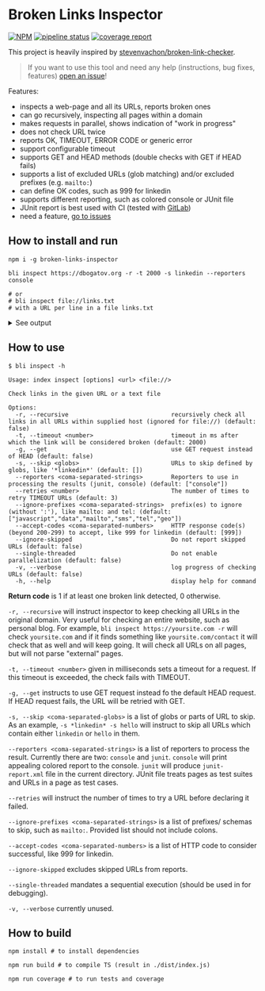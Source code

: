 # Broken Links Inspector

[![NPM](https://img.shields.io/badge/NPM-latest-blue)](https://www.npmjs.com/package/broken-links-inspector) [![pipeline status](https://git.dbogatov.org/dbogatov/broken-links-inspector/badges/master/pipeline.svg)](https://git.dbogatov.org/dbogatov/broken-links-inspector/-/commits/master) [![coverage report](https://git.dbogatov.org/dbogatov/broken-links-inspector/badges/master/coverage.svg)](https://git.dbogatov.org/dbogatov/broken-links-inspector/-/commits/master)

This project is heavily inspired by [stevenvachon/broken-link-checker](https://github.com/stevenvachon/broken-link-checker).

> If you want to use this tool and need any help (instructions, bug fixes, features) [open an issue](https://github.com/dbogatov/broken-links-inspector/issues)!

Features:
- inspects a web-page and all its URLs, reports broken ones
- can go recursively, inspecting all pages within a domain
- makes requests in parallel, shows indication of "work in progress"
- does not check URL twice
- reports OK, TIMEOUT, ERROR CODE or generic error
- support configurable timeout
- supports GET and HEAD methods (double checks with GET if HEAD fails)
- supports a list of excluded URLs (glob matching) and/or excluded prefixes (e.g. `mailto:`)
- can define OK codes, such as 999 for linkedin
- supports different reporting, such as colored console or JUnit file
- JUnit report is best used with CI (tested with [GitLab](https://docs.gitlab.com/ee/ci/junit_test_reports.html))
- need a feature, [go to issues](https://github.com/dbogatov/broken-links-inspector/issues)

## How to install and run

```
npm i -g broken-links-inspector

bli inspect https://dbogatov.org -r -t 2000 -s linkedin --reporters console

# or
# bli inspect file://links.txt
# with a URL per line in a file links.txt
```


<details>
	<summary>See output</summary>

```
................................................................................
................................................................................
........................
original request
	OK      : https://dbogatov.org/
	OK: 1, skipped: 0, broken: 0
https://dbogatov.org/
	OK      : https://scholar.google.com/citations?user=Mq8ButkAAAAJ
	OK      : https://d3g9eenuvjhozt.cloudfront.net/assets/docs/resume.pdf
	OK      : https://d3g9eenuvjhozt.cloudfront.net/assets/docs/cv.pdf
	OK      : https://twitter.com/Dima4ka007
	OK      : https://d3g9eenuvjhozt.cloudfront.net/assets/vendor/css/merged.css
	OK      : https://d3g9eenuvjhozt.cloudfront.net/assets/vendor/js/merged.js
	OK      : https://d3g9eenuvjhozt.cloudfront.net/assets/img/dmytro-bogatov.jpg
	OK      : https://dbogatov.org/contact
	OK      : https://dbogatov.org/research
	OK      : https://d3g9eenuvjhozt.cloudfront.net/assets/favicon.ico
	OK      : https://dbogatov.org/publications
	OK      : https://www.googletagmanager.com/gtag/js?id=UA-65293382-4
	OK      : https://stackpath.bootstrapcdn.com/font-awesome/4.7.0/css/font-awesome.min.css
	OK      : https://git.dbogatov.org/dbogatov/research-website/commit/39ecd1a9
	OK      : https://dbogatov.org/projects
	OK      : https://www.facebook.com/dkbogatov
	OK      : https://dbogatov.org/education
	OK      : https://github.com/dbogatov
	OK: 18, skipped: 3, broken: 0
https://dbogatov.org/education
	OK      : https://d3g9eenuvjhozt.cloudfront.net/assets/config/grades.yml
	OK: 1, skipped: 21, broken: 0
https://dbogatov.org/projects
	OK      : https://d3g9eenuvjhozt.cloudfront.net/assets/img/projects/mandelbrot.png
	OK      : https://d3g9eenuvjhozt.cloudfront.net/assets/img/projects/matters-proj.png
	OK      : https://d3g9eenuvjhozt.cloudfront.net/assets/img/projects/shevastream.png
	OK      : https://github.com/WPIMHTC
	OK      : https://d3g9eenuvjhozt.cloudfront.net/assets/img/projects/status-site.png
	OK      : https://d3g9eenuvjhozt.cloudfront.net/assets/img/projects/bu-logo.png
	OK      : https://d3g9eenuvjhozt.cloudfront.net/assets/img/projects/fabric.png
	OK      : https://github.com/dbogatov/shevastream
	OK      : https://legacy.dbogatov.org/Project/Mandelbrot
	OK      : https://github.com/dbogatov/legacy-website
	OK      : https://github.com/IBM/dac-lib
	OK      : https://github.com/dbogatov/status-site
	OK      : https://github.com/dbogatov/ore-benchmark
	OK      : https://shevastream.com/
	OK      : https://status.dbogatov.org/
	OK      : https://ore.dbogatov.org/
	OK      : http://matters.mhtc.org/
	OK      : https://dbogatov.org/assets/docs/dac-fabric.pdf
	OK: 18, skipped: 21, broken: 0
https://dbogatov.org/publications
	OK      : https://d3g9eenuvjhozt.cloudfront.net/assets/docs/mqp-paper.pdf
	OK      : https://d3g9eenuvjhozt.cloudfront.net/assets/docs/econ-paper.pdf
	OK      : https://d3g9eenuvjhozt.cloudfront.net/assets/docs/ore-presentation.pdf
	OK      : https://d3g9eenuvjhozt.cloudfront.net/assets/docs/ore-poster.pdf
	OK      : https://d3g9eenuvjhozt.cloudfront.net/assets/docs/ore-benchmark.pdf
	OK      : http://dispot.korkinlab.org/
	OK      : https://d3g9eenuvjhozt.cloudfront.net/assets/docs/dac-fabric.pdf
	OK      : https://d3g9eenuvjhozt.cloudfront.net/assets/docs/dispot.pdf
	OK      : https://hub.docker.com/r/korkinlab/dispot
	OK      : https://github.com/korkinlab/dispot
	OK      : https://digitalcommons.wpi.edu/cgi/viewcontent.cgi?article=2915&amp;context=iqp-all
	OK      : https://dl.acm.org/doi/10.14778/3324301.3324309
	OK      : https://doi.org/10.14778/3324301.3324309
	OK      : https://doi.org/10.1093/bioinformatics/btz587
	OK      : https://academic.oup.com/bioinformatics/article/35/24/5374/5539863
	OK: 15, skipped: 21, broken: 0
https://dbogatov.org/research
	OK      : http://people.cs.georgetown.edu/~kobbi/
	OK      : https://arxiv.org/abs/1706.01552
	OK      : https://www.cs.bu.edu/~reyzin/
	OK      : http://www.cs.bu.edu/~gkollios/
	OK      : https://d3g9eenuvjhozt.cloudfront.net/assets/img/collaborators/bjoern.png
	OK      : https://d3g9eenuvjhozt.cloudfront.net/assets/img/collaborators/kobi.jpg
	OK      : https://d3g9eenuvjhozt.cloudfront.net/assets/img/collaborators/kellaris.jpeg
	OK      : https://d3g9eenuvjhozt.cloudfront.net/assets/img/collaborators/lorenzo.png
	OK      : https://d3g9eenuvjhozt.cloudfront.net/assets/img/collaborators/leo.png
	OK      : https://d3g9eenuvjhozt.cloudfront.net/assets/img/collaborators/adam.jpg
	OK      : http://www.cs.bu.edu/fac/gkollios/
	OK      : https://d3g9eenuvjhozt.cloudfront.net/assets/img/collaborators/kollios.png
	OK      : https://d3g9eenuvjhozt.cloudfront.net/assets/img/collaborators/pixel.jpg
	OK      : https://www.icloud.com/sharedalbum/
	OK      : https://www.cics.umass.edu/people/oneill-adam
	OK      : https://computerscience.uchicago.edu/people/profile/lorenzo-orecchia/
	OK      : https://midas.bu.edu/
	OK      : https://dblp.org/pers/t/Tackmann:Bj=ouml=rn.html
	OK      : https://dbogatov.org/assets/docs/ore-benchmark.pdf
	OK      : https://dbogatov.org/assets/docs/dac-fabric.pdf
	OK: 20, skipped: 22, broken: 0
https://dbogatov.org/contact
	OK: 0, skipped: 23, broken: 0
OK: 73, skipped: 111, broken: 0
```

</details>

## How to use

```
$ bli inspect -h

Usage: index inspect [options] <url> <file://>

Check links in the given URL or a text file

Options:
  -r, --recursive                             recursively check all links in all URLs within supplied host (ignored for file://) (default: false)
  -t, --timeout <number>                      timeout in ms after which the link will be considered broken (default: 2000)
  -g, --get                                   use GET request instead of HEAD (default: false)
  -s, --skip <globs>                          URLs to skip defined by globs, like '*linkedin*' (default: [])
  --reporters <coma-separated-strings>        Reporters to use in processing the results (junit, console) (default: ["console"])
  --retries <number>                          The number of times to retry TIMEOUT URLs (default: 3)
  --ignore-prefixes <coma-separated-strings>  prefix(es) to ignore (without ':'), like mailto: and tel: (default: ["javascript","data","mailto","sms","tel","geo"])
  --accept-codes <coma-separated-numbers>     HTTP response code(s) (beyond 200-299) to accept, like 999 for linkedin (default: [999])
  --ignore-skipped                            Do not report skipped URLs (default: false)
  --single-threaded                           Do not enable parallelization (default: false)
  -v, --verbose                               log progress of checking URLs (default: false)
  -h, --help                                  display help for command
```

**Return code** is 1 if at least one broken link detected, 0 otherwise.

`-r, --recursive` will instruct inspector to keep checking all URLs in the original domain.
Very useful for checking an entire website, such as personal blog.
For example, `bli inspect https://yoursite.com -r` will check `yoursite.com` and if it finds something like `yoursite.com/contact` it will check that as well and will keep going.
It will check all URLs on all pages, but will not parse "external" pages.

`-t, --timeout <number>` given in milliseconds sets a timeout for a request.
If this timeout is exceeded, the check fails with TIMEOUT.

`-g, --get` instructs to use GET request instead fo the default HEAD request.
If HEAD request fails, the URL will be retried with GET.

`-s, --skip <coma-separated-globs>` is a list of globs or parts of URL to skip.
As an example, `-s *linkedin* -s hello` will instruct to skip all URLs which contain either `linkedin` or `hello` in them.

`--reporters <coma-separated-strings>` is a list of reporters to process the result.
Currently there are two: `console` and `junit`.
`console` will print appealing colored report to the console.
`junit` will produce `junit-report.xml` file in the current directory.
JUnit file treats pages as test suites and URLs in a page as test cases.

`--retries` will instruct the number of times to try a URL before declaring it failed.

`--ignore-prefixes <coma-separated-strings>` is a list of prefixes/ schemas to skip, such as `mailto:`.
Provided list should not include colons.

`--accept-codes <coma-separated-numbers>` is a list of HTTP code to consider successful, like 999 for linkedin.

`--ignore-skipped` excludes skipped URLs from reports.

`--single-threaded` mandates a sequential execution (should be used in for debugging).

`-v, --verbose` currently unused.

## How to build

```
npm install # to install dependencies

npm run build # to compile TS (result in ./dist/index.js)

npm run coverage # to run tests and coverage
```
